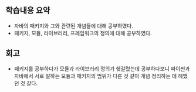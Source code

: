 ## 학습내용 요약
- 자바의 패키지와 그와 관련된 개념들에 대해 공부하였다.
- 패키지, 모듈, 라이브러리, 프레임워크의 정의에 대해 공부하였다.


## 회고
- 패키지를 공부하다가 모듈과 라이브러리 정의가 헷갈렸는데 공부하다보니 파이썬과 자바에서 서로 말하는 모듈과 패키지의 범위가 다른 것 같아 개념 정리하는 데 헤맸던 것 같다.